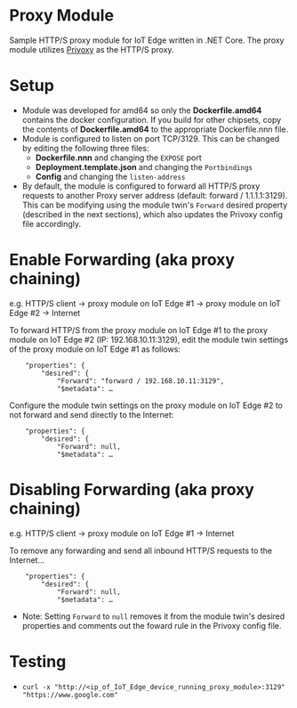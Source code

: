 # Proxy Module
Sample HTTP/S proxy module for IoT Edge written in .NET Core. The proxy module utilizes [Privoxy](https://www.privoxy.org/) as the HTTP/S proxy. 

# Setup
- Module was developed for amd64 so only the **Dockerfile.amd64** contains the docker configuration. If you build for other chipsets, copy the contents of **Dockerfile.amd64** to the appropriate Dockerfile.nnn file.
- Module is configured to listen on port TCP/3129. This can be changed by editing the following three files:
  - **Dockerfile.nnn** and changing the ```EXPOSE``` port
  - **Deployment.template.json** and changing the ```Portbindings```
  - **Config** and changing the ```listen-address```
- By default, the module is configured to forward all HTTP/S proxy requests to another Proxy server address (default: forward / 1.1.1.1:3129). This can be modifying using the module twin's ```Forward``` desired property (described in the next sections), which also updates the Privoxy config file accordingly.

# Enable Forwarding (aka proxy chaining)

e.g. HTTP/S client -> proxy module on IoT Edge #1 -> proxy module on IoT Edge #2 -> Internet

To forward HTTP/S from the proxy module on IoT Edge #1 to the proxy module on IoT Edge #2 (IP: 192.168.10.11:3129), edit the module twin settings of the proxy module on IoT Edge #1 as follows:

```
    "properties": {
        "desired": {
            "Forward": "forward / 192.168.10.11:3129",
            "$metadata": …
```

Configure the module twin settings on the proxy module on IoT Edge #2 to not forward and send directly to the Internet:

```
    "properties": {
        "desired": {
            "Forward": null,
            "$metadata": …
```


# Disabling Forwarding (aka proxy chaining)

e.g. HTTP/S client -> proxy module on IoT Edge #1 -> Internet

To remove any forwarding and send all inbound HTTP/S requests to the Internet...

```
    "properties": {
        "desired": {
            "Forward": null,
            "$metadata": …
```
- Note: Setting ```Forward``` to ```null``` removes it from the module twin's desired properties and comments out the foward rule in the Privoxy config file.

# Testing
- ```curl -x "http://<ip_of_IoT_Edge_device_running_proxy_module>:3129" "https://www.google.com"```
